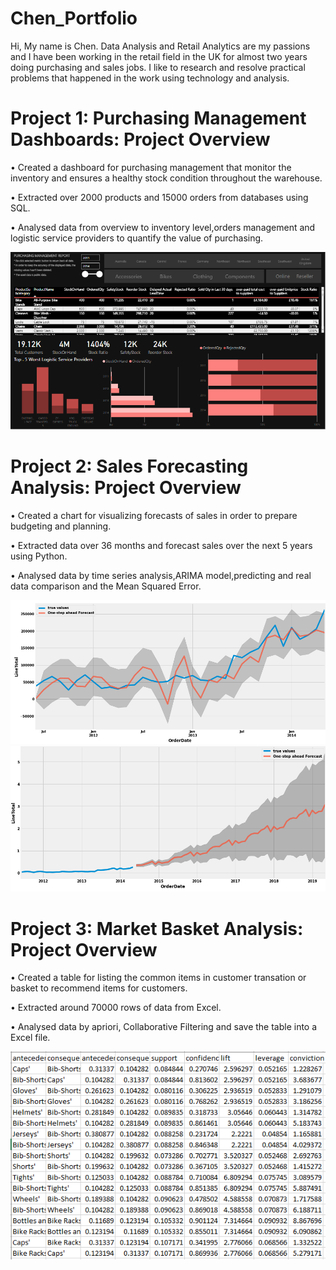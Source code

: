 # Chen_Portfolio
Hi, My name is Chen. Data Analysis and Retail Analytics are my passions and I have been working in the retail field in the UK for almost two years doing purchasing and sales jobs. I like to research and resolve practical problems that happened in the work using technology and analysis.   

# Project 1: Purchasing Management Dashboards: Project Overview
• Created a dashboard for purchasing management that monitor the inventory and ensures a healthy stock condition throughout the warehouse.

• Extracted over 2000 products and 15000 orders from databases using SQL.

• Analysed data from overview to inventory level,orders management and logistic service providers to quantify the value of purchasing.

![](https://github.com/DogTea/Chen_Portfolio/blob/main/images/Purchasing%20management%20dashboard.PNG)

# Project 2: Sales Forecasting Analysis: Project Overview
• Created a chart for visualizing forecasts of sales in order to prepare budgeting and planning.

• Extracted data over 36 months and forecast sales over the next 5 years using Python.

• Analysed data by time series analysis,ARIMA model,predicting and real data comparison and the Mean Squared Error.

![](https://github.com/DogTea/Chen_portfolio/blob/main/images/Forecast%20revenue%20analysis_1.png)
![](https://github.com/DogTea/Chen_portfolio/blob/main/images/Forecast%20revenue%20analysis_2.png)

# Project 3: Market Basket Analysis: Project Overview
• Created a table for listing the common items in customer transation or basket to recommend items for customers. 

• Extracted around 70000 rows of data from Excel.

• Analysed data by apriori, Collaborative Filtering and save the table into a Excel file.

![](https://github.com/DogTea/Chen_portfolio/blob/main/images/market%20basket%20analysis_1.PNG)
